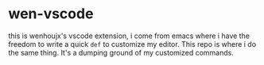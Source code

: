 # wen-vscode

this is wenhoujx's vscode extension, i come from emacs where i have the freedom to write a quick `def` to customize my editor. This repo is where i do the same thing. It's a dumping ground of my customized commands.
